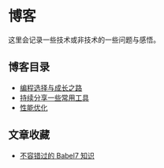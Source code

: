 # 博客

这里会记录一些技术或非技术的一些问题与感悟。

## 博客目录

- [编程选择与成长之路](./coding-choice-and-growth/README.md)
- [持续分享一些常用工具](./持续分享一些常用工具.md)
- [性能优化](./PerformanceOptimization.md)

## 文章收藏

- [不容错过的 Babel7 知识](https://juejin.im/post/5ddff3abe51d4502d56bd143)